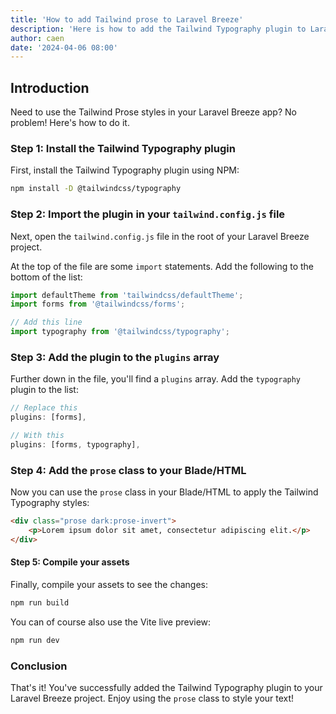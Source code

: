 ```yaml
---
title: 'How to add Tailwind prose to Laravel Breeze'
description: 'Here is how to add the Tailwind Typography plugin to Laravel Breeze to get the prose classes'
author: caen
date: '2024-04-06 08:00'
---
```


## Introduction

Need to use the Tailwind Prose styles in your Laravel Breeze app? No problem! Here's how to do it.

### Step 1: Install the Tailwind Typography plugin

First, install the Tailwind Typography plugin using NPM:

```bash
npm install -D @tailwindcss/typography
```

### Step 2: Import the plugin in your `tailwind.config.js` file

Next, open the `tailwind.config.js` file in the root of your Laravel Breeze project.

At the top of the file are some `import` statements. Add the following to the bottom of the list:

```javascript
import defaultTheme from 'tailwindcss/defaultTheme';
import forms from '@tailwindcss/forms';

// Add this line
import typography from '@tailwindcss/typography';
```

### Step 3: Add the plugin to the `plugins` array

Further down in the file, you'll find a `plugins` array. Add the `typography` plugin to the list:

```javascript
// Replace this
plugins: [forms],

// With this
plugins: [forms, typography],
```

### Step 4: Add the `prose` class to your Blade/HTML

Now you can use the `prose` class in your Blade/HTML to apply the Tailwind Typography styles:

```html
<div class="prose dark:prose-invert">
    <p>Lorem ipsum dolor sit amet, consectetur adipiscing elit.</p>
</div>
```

#### Step 5: Compile your assets

Finally, compile your assets to see the changes:

```bash
npm run build
```

You can of course also use the Vite live preview:

```bash
npm run dev
```

### Conclusion

That's it! You've successfully added the Tailwind Typography plugin to your Laravel Breeze project. Enjoy using the `prose` class to style your text!
